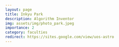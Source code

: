 ```yaml
---
layout: page
title: Inkyu Park
description: Algorithm Inventor
img: assets/img/photo_park.jpeg
importance: 2
category: faculties
redirect: https://sites.google.com/view/uos-astro
---
```

